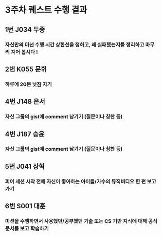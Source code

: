 # 3주차 퀘스트 수행 결과


## 1번 J034 두종

### 자신만의 미션 수행 시간 상한선을 정하고, 왜 실패했는지를 정리하고 마무리 지어 봅시다 !

## 2번 K055 문휘

### 하루에 20분 낮잠 자기


## 4번 J148 은서

### 자신 그룹의 gist에 comment 남기기 (질문이나 칭찬 등)


## 4번 J187 승윤

### 자신 그룹의 gist에 comment 남기기 (질문이나 칭찬 등)


## 5번 J041 상혁

### 피어 세션 시작 전에 자신이 좋아하는 아이돌/가수의 뮤직비디오 한 편 보고 가기


## 6번 S001 대훈

### 미션을 수행하면서 사용했던/공부했던 기술 또는 CS 기반 지식에 대해 공식 문서를 보고 학습하기

